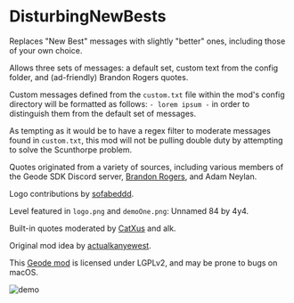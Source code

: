 # DisturbingNewBests

Replaces "New Best" messages with slightly "better" ones, including those of your own choice.

Allows three sets of messages: a default set, custom text from the config folder, and (ad-friendly) Brandon Rogers quotes.

Custom messages defined from the `custom.txt` file within the mod's config directory will be formatted as follows: `- lorem ipsum -` in order to distinguish them from the default set of messages.

As tempting as it would be to have a regex filter to moderate messages found in `custom.txt`, this mod will not be pulling double duty by attempting to solve the Scunthorpe problem.

Quotes originated from a variety of sources, including various members of the Geode SDK Discord server, [Brandon Rogers](https://linktr.ee/brandonbored), and Adam Neylan.

Logo contributions by [sofabeddd](https://gdbrowser.com/u/7976112).

Level featured in `logo.png` and `demoOne.png`: Unnamed 84 by 4y4.

Built-in quotes moderated by [CatXus](https://gdbrowser.com/u/14467409) and alk.

Original mod idea by [actualkanyewest](https://gdbrowser.com/u/28091796).

This [Geode mod](https://geode-sdk.org) is licensed under LGPLv2, and may be prone to bugs on macOS.

![demo](https://github.com/RayDeeUx/DisturbingNewBests/blob/main/demoOne.png)